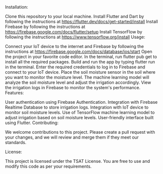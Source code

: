 Installation:

Clone this repository to your local machine.
Install Flutter and Dart by following the instructions at https://flutter.dev/docs/get-started/install
Install Firebase by following the instructions at https://firebase.google.com/docs/flutter/setup
Install TensorFlow by following the instructions at https://www.tensorflow.org/install
Usage:

Connect your IoT device to the internet and Firebase by following the instructions at https://firebase.google.com/docs/database/ios/start
Open the project in your favorite code editor.
In the terminal, run flutter pub get to install all the required packages.
Build and run the app by typing flutter run in the terminal.
Enter the required credentials to log in to Firebase and connect to your IoT device.
Place the soil moisture sensor in the soil where you want to monitor the moisture level.
The machine learning model will analyze the soil moisture level and adjust the irrigation accordingly.
View the irrigation logs in Firebase to monitor the system's performance.
Features:

User authentication using Firebase Authentication.
Integration with Firebase Realtime Database to store irrigation logs.
Integration with IoT device to monitor soil moisture levels.
Use of TensorFlow machine learning model to adjust irrigation based on soil moisture levels.
User-friendly interface built using Flutter.
Contributing:

We welcome contributions to this project. Please create a pull request with your changes, and we will review and merge them if they meet our standards.

License:

This project is licensed under the TSAT License. You are free to use and modify this code as per your requirements.
